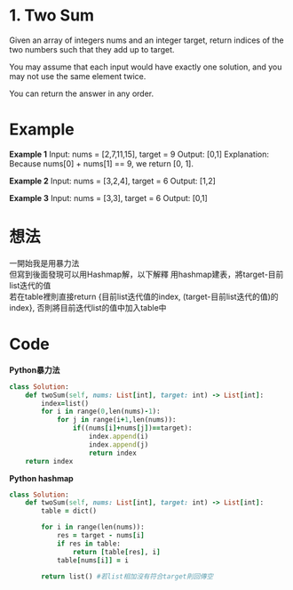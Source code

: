 # 1. Two Sum
Given an array of integers nums and an integer target, return indices of the two numbers such that they add up to target.

You may assume that each input would have exactly one solution, and you may not use the same element twice.

You can return the answer in any order.

 
# Example
**Example 1**
Input: nums = [2,7,11,15], target = 9
Output: [0,1]
Explanation: Because nums[0] + nums[1] == 9, we return [0, 1].

**Example 2**
Input: nums = [3,2,4], target = 6
Output: [1,2]

**Example 3**
Input: nums = [3,3], target = 6
Output: [0,1]

# 想法
一開始我是用暴力法  
但寫到後面發現可以用Hashmap解，以下解釋 
用hashmap建表，將target-目前list迭代的值  
若在table裡則直接return {目前list迭代值的index, (target-目前list迭代的值)的index}, 否則將目前迭代list的值中加入table中  

# Code
**Python暴力法**
```ruby
class Solution:
    def twoSum(self, nums: List[int], target: int) -> List[int]:
        index=list()
        for i in range(0,len(nums)-1):
            for j in range(i+1,len(nums)):
                if((nums[i]+nums[j])==target):
                    index.append(i)
                    index.append(j)
                    return index
	return index
```
**Python hashmap**
```ruby
class Solution:
    def twoSum(self, nums: List[int], target: int) -> List[int]:
        table = dict()

        for i in range(len(nums)):
            res = target - nums[i]
            if res in table:
                return [table[res], i]
            table[nums[i]] = i
        
        return list() #若list相加沒有符合target則回傳空
```
